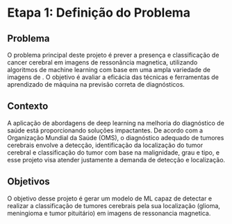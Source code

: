 # Etapa 1: Definição do Problema

## Problema
O problema principal deste projeto é prever a presença e classificação de cancer cerebral em imagens de ressonância magnetica, utilizando algoritmos de machine learning com base em uma ampla variedade de imagens de . O objetivo é avaliar a eficácia das técnicas e ferramentas de aprendizado de máquina na previsão correta de diagnósticos.

## Contexto
A aplicação de abordagens de deep learning na melhoria do diagnóstico de saúde está proporcionando soluções impactantes. De acordo com a Organização Mundial da Saúde (OMS), o diagnóstico adequado de tumores cerebrais envolve a detecção, identificação da localização do tumor cerebral e classificação do tumor com base na malignidade, grau e tipo, e esse projeto visa atender justamente a demanda de detecção e localização.

## Objetivos
O objetivo desse projeto é gerar um modelo de ML capaz de detectar e realizar a classificação de tumores cerebrais pela sua localização (glioma, meningioma e tumor pituitário) em imagens de ressonancia magnetica.
